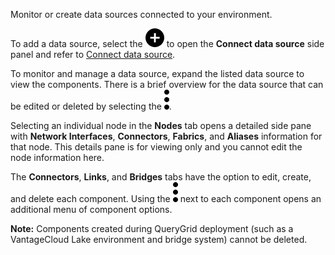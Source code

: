 
Monitor or create data sources connected to your environment.

To add a data source, select the ![""](Images/ebt1659745488877.svg) to open the **Connect data source** side panel and refer to [Connect data source](znp1640282079399.md).

To monitor and manage a data source, expand the listed data source to view the components. There is a brief overview for the data source that can be edited or deleted by selecting the ![""](Images/zsz1597101912145.svg).

Selecting an individual node in the **Nodes** tab opens a detailed side pane with **Network Interfaces**, **Connectors**, **Fabrics**, and **Aliases** information for that node. This details pane is for viewing only and you cannot edit the node information here.

The **Connectors**, **Links**, and **Bridges** tabs have the option to edit, create, and delete each component. Using the ![""](Images/zsz1597101912145.svg) next to each component opens an additional menu of component options.

**Note:** Components created during QueryGrid deployment (such as a VantageCloud Lake environment and bridge system) cannot be deleted.


